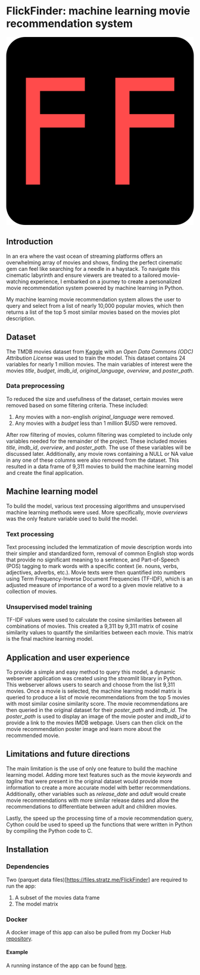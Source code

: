 # FlickFinder: machine learning movie recommendation system
![alt text](./static/android-chrome-512x512.png)

## Introduction
In an era where the vast ocean of streaming platforms offers an overwhelming array of movies and shows,
finding the perfect cinematic gem can feel like searching for a needle in a haystack. To navigate this
cinematic labyrinth and ensure viewers are treated to a tailored movie-watching experience, I embarked
on a journey to create a personalized movie recommendation system powered by machine learning in Python.

My machine learning movie recommendation system allows the user to query and select from a list of nearly
10,000 popular movies, which then returns a list of the top 5 most similar movies based on the movies plot description.

## Dataset
The TMDB movies dataset from [Kaggle](https://www.kaggle.com/datasets/asaniczka/tmdb-movies-dataset-2023-930k-movies)
with an *Open Data Commons (ODC) Attribution License* was used to train the model. This dataset contains
24 variables for nearly 1 million movies. The main variables of interest were the movies *title*, *budget*,
*imdb_id*, *original_language*, *overview*, and *poster_path*.

### Data preprocessing
To reduced the size and usefullness of the dataset, certain movies were removed based on some filtering
criteria. These included:
1. Any movies with a non-english *original_language* were removed.
2. Any movies with a *budget* less than 1 million $USD were removed.

After row filtering of movies, column filtering was completed to include only variables needed for the
remainder of the project. These included movies *title*, *imdb_id*, *overview*, and *poster_path*. The
use of these variables will be discussed later. Additionally, any movie rows containing a NULL or NA
value in any one of these columns were also removed from the dataset. This resulted in a data frame of
9,311 movies to build the machine learning model and create the final application.

## Machine learning model
To build the model, various text processing algorithms and unsupervised machine learning methods were used.
More specifically, movie *overviews* was the only feature variable used to build the model.

### Text processing
Text processing included the lemmatization of movie description words into their simpler and standardized
form, removal of common English stop words that provide no significant meaning to a sentence, and
Part-of-Speech (POS) tagging to mark words with a specific context (ie. nouns, verbs, adjectives,
adverbs, etc.). Movie texts were then quantified into numbers using Term Frequency-Inverse Document
Frequencies (TF-IDF), which is an adjusted measure of importance of a word to a given movie relative
to a collection of movies.

### Unsupervised model training
TF-IDF values were used to calculate the cosine similarities between all combinations of movies.
This created a 9,311 by 9,311 matrix of cosine similarity values to quantify the similarities between
each movie. This matrix is the final machine learning model.

## Application and user experience
To provide a simple and easy method to query this model, a dynamic webserver application was created
using the *streamlit* library in Python. This webserver allows users to search and choose from the list
9,311 movies. Once a movie is selected, the machine learning model matrix is queried to produce a list
of movie recommendations from the top 5 movies with most similar cosine similarity score. The movie
recommendations are then queried in the original dataset for their *poster_path* and *imdb_id*. The
*poster_path* is used to display an image of the movie poster and *imdb_id* to provide a link to the
movies IMDB webpage. Users can then click on the movie recommendation poster image and learn more about
the recommended movie.

## Limitations and future directions
The main limitation is the use of only one feature to build the machine learning model. Adding more text
features such as the movie *keywords* and *tagline* that were present in the original dataset would
provide more information to create a more accurate model with better recommendations. Additionally,
other variables such as *release_date* and *adult* would create movie recommendations with more similar
release dates and allow the recommendations to differentiate between adult and children movies.

Lastly, the speed up the processing time of a movie recommendation query, Cython could be used to speed
up the functions that were written in Python by compiling the Python code to C.

## Installation
### Dependencies
Two (parquet data files)[https://files.stratz.me/FlickFinder] are required to run the app:

1. A subset of the movies data frame
2. The model matrix

### Docker
A docker image of this app can also be pulled from my Docker Hub [repository](https://hub.docker.com/r/dswede43/flickfinder).

#### Example
A running instance of the app can be found [here](https://flickfinder.stratz.me).
